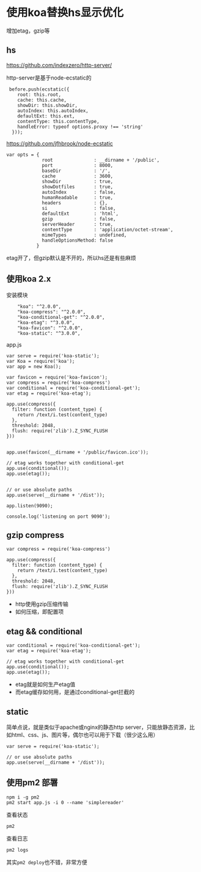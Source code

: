 # 使用koa替换hs显示优化

增加etag，gzip等

## hs

https://github.com/indexzero/http-server/

http-server是基于node-ecstatic的

```
 before.push(ecstatic({
    root: this.root,
    cache: this.cache,
    showDir: this.showDir,
    autoIndex: this.autoIndex,
    defaultExt: this.ext,
    contentType: this.contentType,
    handleError: typeof options.proxy !== 'string'
  }));
```

https://github.com/jfhbrook/node-ecstatic

```
var opts = {
             root               : __dirname + '/public',
             port               : 8000,
             baseDir            : '/',
             cache              : 3600,
             showDir            : true,
             showDotfiles       : true,
             autoIndex          : false,
             humanReadable      : true,
             headers            : {},
             si                 : false,
             defaultExt         : 'html',
             gzip               : false,
             serverHeader       : true,
             contentType        : 'application/octet-stream',
             mimeTypes          : undefined,
             handleOptionsMethod: false
           }
```

etag开了，但gzip默认是不开的，所以hs还是有些麻烦

## 使用koa 2.x

安装模块

```
    "koa": "^2.0.0",
    "koa-compress": "^2.0.0",
    "koa-conditional-get": "^2.0.0",
    "koa-etag": "^3.0.0",
    "koa-favicon": "^2.0.0",
    "koa-static": "^3.0.0",
```


app.js

```
var serve = require('koa-static');
var Koa = require('koa');
var app = new Koa();

var favicon = require('koa-favicon');
var compress = require('koa-compress')
var conditional = require('koa-conditional-get');
var etag = require('koa-etag');

app.use(compress({
  filter: function (content_type) {
    return /text/i.test(content_type)
  },
  threshold: 2048,
  flush: require('zlib').Z_SYNC_FLUSH
}))


app.use(favicon(__dirname + '/public/favicon.ico'));

// etag works together with conditional-get
app.use(conditional());
app.use(etag());


// or use absolute paths
app.use(serve(__dirname + '/dist'));

app.listen(9090);

console.log('listening on port 9090');
```

## gzip compress

```
var compress = require('koa-compress')

app.use(compress({
  filter: function (content_type) {
    return /text/i.test(content_type)
  },
  threshold: 2048,
  flush: require('zlib').Z_SYNC_FLUSH
}))
```

- http使用gzip压缩传输
- 如何压缩，即配置项

## etag && conditional

```
var conditional = require('koa-conditional-get');
var etag = require('koa-etag');

// etag works together with conditional-get
app.use(conditional());
app.use(etag());
```

- etag就是如何生产etag值
- 而etag缓存如何用，是通过conditional-get拦截的

## static

简单点说，就是类似于apache或nginx的静态http server，只能放静态资源，比如html、css、js、图片等，偶尔也可以用于下载（很少这么用）

```
var serve = require('koa-static');

// or use absolute paths
app.use(serve(__dirname + '/dist'));
```

## 使用pm2 部署

```
npm i -g pm2
pm2 start app.js -i 0 --name 'simplereader'
```

查看状态

```
pm2
``` 

查看日志

```
pm2 logs
```

其实`pm2 deploy`也不错，非常方便

